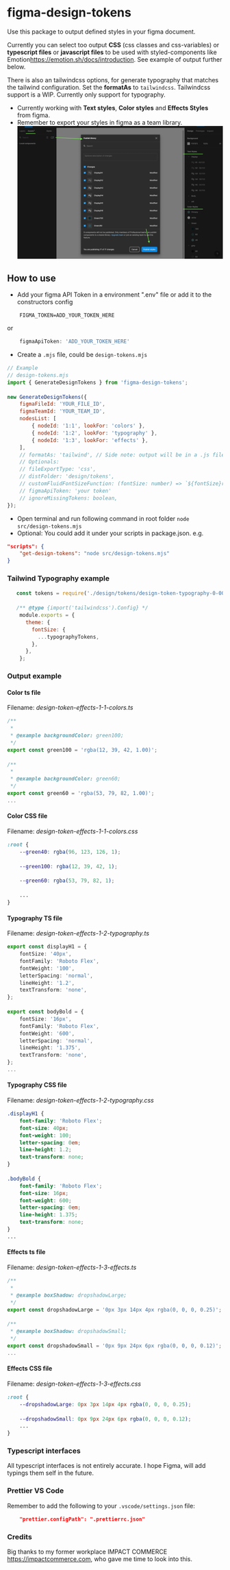 # figma-design-tokens

Use this package to output defined styles in your figma document.

Currently you can select too output __CSS__ (css classes and css-variables) or __typescript files__ or __javascript files__ to be used with styled-components like Emotion<https://emotion.sh/docs/introduction>. See example of output further below.

There is also an tailwindcss options, for generate typography that matches the tailwind configuration.
Set the __formatAs__ to `tailwindcss`.
Tailwindcss support is a WIP. Currently only support for typography.

- Currently working with __Text styles__, __Color styles__ and __Effects Styles__ from figma.
- Remember to export your styles in figma as a team library.
![figma](documentation/images/figma-library.jpg)

## How to use

- Add your figma API Token in a environment ".env" file or add it to the constructors config

```.env
    FIGMA_TOKEN=ADD_YOUR_TOKEN_HERE
```

or

```.ts
    figmaApiToken: 'ADD_YOUR_TOKEN_HERE'
```

- Create a `.mjs` file, could be `design-tokens.mjs`

```js
// Example
// design-tokens.mjs
import { GenerateDesignTokens } from 'figma-design-tokens';

new GenerateDesignTokens({
    figmaFileId: 'YOUR_FILE_ID',
    figmaTeamId: 'YOUR_TEAM_ID',
    nodesList: [
        { nodeId: '1:1', lookFor: 'colors' },
        { nodeId: '1:2', lookFor: 'typography' },
        { nodeId: '1:3', lookFor: 'effects' },
    ],
    // formatAs: 'tailwind', // Side note: output will be in a .js file
    // Optionals:
    // fileExportType: 'css',
    // distFolder: 'design/tokens',
    // customFluidFontSizeFunction: (fontSize: number) => `${fontSize}rem`,
    // figmaApiToken: 'your token'
    // ignoreMissingTokens: boolean,
});
```

- Open terminal and run following command in root folder `node src/design-tokens.mjs`
- Optional: You could add it under your scripts in package.json. e.g.

```json
"scripts": {
    "get-design-tokens": "node src/design-tokens.mjs"
}
```

### Tailwind __Typography__ example

```js
   const tokens = require('./design/tokens/design-token-typography-0-007.js');

   /** @type {import('tailwindcss').Config} */
    module.exports = {
      theme: {
        fontSize: {
          ...typographyTokens,
        },
      },
    };

```

### Output example

#### __Color ts__ file

Filename: _design-token-effects-1-1-colors.ts_

```ts
/**
 *
 * @example backgroundColor: green100;
 */
export const green100 = 'rgba(12, 39, 42, 1.00)';

/**
 *
 * @example backgroundColor: green60;
 */
export const green60 = 'rgba(53, 79, 82, 1.00)';
...
```

#### __Color CSS__ file

Filename: _design-token-effects-1-1-colors.css_

```css
:root {
    --green40: rgba(96, 123, 126, 1);

    --green100: rgba(12, 39, 42, 1);

    --green60: rgba(53, 79, 82, 1);

    ...
}
```

#### __Typography TS__ file

Filename: _design-token-effects-1-2-typography.ts_

```ts
export const displayH1 = {
    fontSize: '40px',
    fontFamily: 'Roboto Flex',
    fontWeight: '100',
    letterSpacing: 'normal',
    lineHeight: '1.2',
    textTransform: 'none',
};

export const bodyBold = {
    fontSize: '16px',
    fontFamily: 'Roboto Flex',
    fontWeight: '600',
    letterSpacing: 'normal',
    lineHeight: '1.375',
    textTransform: 'none',
};
...
```

#### __Typography CSS__ file

Filename: _design-token-effects-1-2-typography.css_

```css
.displayH1 {
    font-family: 'Roboto Flex';
    font-size: 40px;
    font-weight: 100;
    letter-spacing: 0em;
    line-height: 1.2;
    text-transform: none;
}

.bodyBold {
    font-family: 'Roboto Flex';
    font-size: 16px;
    font-weight: 600;
    letter-spacing: 0em;
    line-height: 1.375;
    text-transform: none;
}
...
```

#### __Effects ts__ file

Filename: _design-token-effects-1-3-effects.ts_

```ts
/**
 *
 * @example boxShadow: dropshadowLarge;
 */
export const dropshadowLarge = '0px 3px 14px 4px rgba(0, 0, 0, 0.25)';

/**
 * @example boxShadow: dropshadowSmall;
 */
export const dropshadowSmall = '0px 9px 24px 6px rgba(0, 0, 0, 0.12)';
...
```

#### __Effects CSS__ file

Filename: _design-token-effects-1-3-effects.css_

```css
:root {
    --dropshadowLarge: 0px 3px 14px 4px rgba(0, 0, 0, 0.25);

    --dropshadowSmall: 0px 9px 24px 6px rgba(0, 0, 0, 0.12);
    ...
}
```

### Typescript interfaces

All typescript interfaces is not entirely accurate. I hope Figma, will add typings them self in the future.

### Prettier VS Code

Remember to add the following to your `.vscode/settings.json` file:

```json
    "prettier.configPath": ".prettierrc.json"
```

### Credits

Big thanks to my former workplace IMPACT COMMERCE <https://impactcommerce.com>, who gave me time to look into this.
